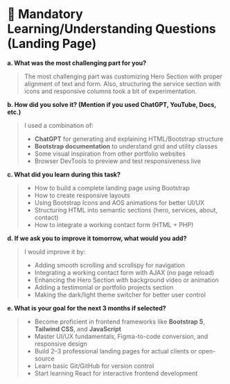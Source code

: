 
# 📘 Mandatory Learning/Understanding Questions (Landing Page)

**a. What was the most challenging part for you?**  
> The most challenging part was customizing Hero Section with proper alignment of text and form. Also, structuring the service section with icons and responsive columns took a bit of experimentation.

**b. How did you solve it? (Mention if you used ChatGPT, YouTube, Docs, etc.)**  
> I used a combination of:
> - **ChatGPT** for generating and explaining HTML/Bootstrap structure  
> - **Bootstrap documentation** to understand grid and utility classes  
> - Some visual inspiration from other portfolio websites  
> - Browser DevTools to preview and test responsiveness live  

**c. What did you learn during this task?**  
> - How to build a complete landing page using Bootstrap  
> - How to create responsive layouts 
> - Using Bootstrap Icons and AOS animations for better UI/UX  
> - Structuring HTML into semantic sections (hero, services, about, contact)  
> - How to integrate a working contact form (HTML + PHP)

**d. If we ask you to improve it tomorrow, what would you add?**  
> I would improve it by:
> - Adding smooth scrolling and scrollspy for navigation  
> - Integrating a working contact form with AJAX (no page reload)  
> - Enhancing the Hero Section with background video or animation  
> - Adding a testimonial or portfolio projects section  
> - Making the dark/light theme switcher for better user control

**e. What is your goal for the next 3 months if selected?**  
> - Become proficient in frontend frameworks like **Bootstrap 5**, **Tailwind CSS**, and **JavaScript**  
> - Master UI/UX fundamentals, Figma-to-code conversion, and responsive design  
> - Build 2–3 professional landing pages for actual clients or open-source  
> - Learn basic Git/GitHub for version control  
> - Start learning React for interactive frontend development

